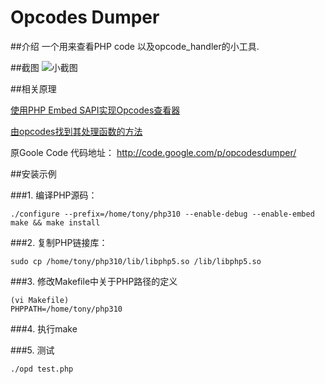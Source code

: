 Opcodes Dumper
================

##介绍
一个用来查看PHP code 以及opcode_handler的小工具.

##截图
![小截图](http://ww3.sinaimg.cn/large/a74ecc4cjw1dwzbmmlzi9j.jpg)

##相关原理

[使用PHP Embed SAPI实现Opcodes查看器](http://www.laruence.com/2008/09/23/539.html)      

[由opcodes找到其处理函数的方法](http://zhangabc.com/2011/08/27/find-opcodes-to-implements/)

原Goole Code 代码地址： http://code.google.com/p/opcodesdumper/    


##安装示例

###1. 编译PHP源码：
```
./configure --prefix=/home/tony/php310 --enable-debug --enable-embed
make && make install
```

###2. 复制PHP链接库：
```
sudo cp /home/tony/php310/lib/libphp5.so /lib/libphp5.so
```

###3. 修改Makefile中关于PHP路径的定义

```
(vi Makefile)
PHPPATH=/home/tony/php310
```

###4. 执行make 

###5. 测试
```
./opd test.php
```


